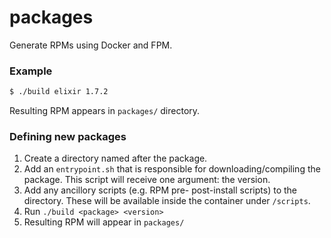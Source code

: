# packages
Generate RPMs using Docker and FPM.

### Example
```bash
$ ./build elixir 1.7.2
```
Resulting RPM appears in `packages/` directory.

### Defining new packages
1. Create a directory named after the package.
2. Add an `entrypoint.sh` that is responsible for downloading/compiling the package. This script will receive one argument: the version.
3. Add any ancillory scripts (e.g. RPM pre- post-install scripts) to the directory. These will be available inside the container under `/scripts`.
4. Run `./build <package> <version>`
5. Resulting RPM will appear in `packages/`
